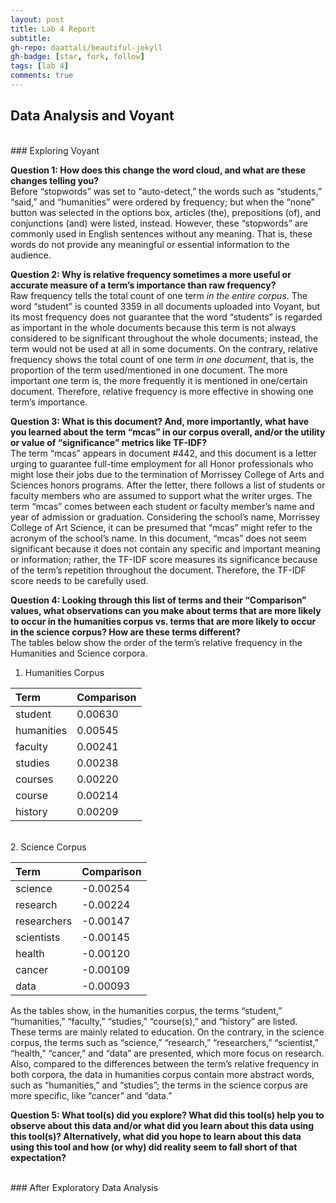 ```yaml
---
layout: post
title: Lab 4 Report
subtitle:
gh-repo: daattali/beautiful-jekyll
gh-badge: [star, fork, follow]
tags: [lab 4]
comments: true
---
```


## Data Analysis and Voyant

<br/>
### Exploring Voyant

**Question 1: How does this change the word cloud, and what are these changes telling you?**<br/>
Before “stopwords” was set to “auto-detect,” the words such as “students,” “said,” and “humanities” were ordered by frequency; but when the “none” button was selected in the options box, articles (the), prepositions (of), and conjunctions (and) were listed, instead. However, these “stopwords” are commonly used in English sentences without any meaning. That is, these words do not provide any meaningful or essential information to the audience.

**Question 2: Why is relative frequency sometimes a more useful or accurate measure of a term’s importance than raw frequency?**<br/>
Raw frequency tells the total count of one term *in the entire corpus*. The word “student” is counted 3359 in all documents uploaded into Voyant, but its most frequency does not guarantee that the word “students” is regarded as important in the whole documents because this term is not always considered to be significant throughout the whole documents; instead, the term would not be used at all in some documents. On the contrary, relative frequency shows the total count of one term *in one document*, that is, the proportion of the term used/mentioned in one document. The more important one term is, the more frequently it is mentioned in one/certain document. Therefore, relative frequency is more effective in showing one term’s importance.

**Question 3: What is this document? And, more importantly, what have you learned about the term “mcas” in our corpus overall, and/or the utility or value of “significance” metrics like TF-IDF?**<br/>
The term “mcas” appears in document #442, and this document is a letter urging to guarantee full-time employment for all Honor professionals who might lose their jobs due to the termination of Morrissey College of Arts and Sciences honors programs. After the letter, there follows a list of students or faculty members who are assumed to support what the writer urges. The term “mcas” comes between each student or faculty member’s name and year of admission or graduation. Considering the school’s name, Morrissey College of Art Science, it can be presumed that “mcas” might refer to the acronym of the school’s name. In this document, “mcas” does not seem significant because it does not contain any specific and important meaning or information; rather, the TF-IDF score measures its significance because of the term’s repetition throughout the document. Therefore, the TF-IDF score needs to be carefully used.

**Question 4: Looking through this list of terms and their “Comparison” values, what observations can you make about terms that are more likely to occur in the humanities corpus vs. terms that are more likely to occur in the science corpus? How are these terms different?**<br/>
The tables below show the order of the term’s relative frequency in the Humanities and Science corpora.

1. Humanities Corpus

|  Term | Comparison |
| :-----| :---|
| student | 0.00630 |
| humanities | 0.00545 |
| faculty | 0.00241 |
| studies | 0.00238 |
| courses | 0.00220 |
| course | 0.00214 |
| history | 0.00209 |
<br/>
2. Science Corpus

|  Term | Comparison |
| :-----| :---|
| science | -0.00254 |
| research | -0.00224 |
| researchers | -0.00147 |
| scientists | -0.00145 |
| health | -0.00120 |
| cancer | -0.00109 |
| data | -0.00093 |

As the tables show, in the humanities corpus, the terms “student,” “humanities,” “faculty,” “studies,” “course(s),” and “history” are listed. These terms are mainly related to education. On the contrary, in the science corpus, the terms such as “science,” “research,” “researchers,” “scientist,” “health,” “cancer,” and “data” are presented, which more focus on research. Also, compared to the differences between the term’s relative frequency in both corpora, the data in humanities corpus contain more abstract words, such as “humanities,” and “studies”; the terms in the science corpus are more specific, like “cancer” and “data.”

**Question 5: What tool(s) did you explore? What did this tool(s) help you to observe about this data and/or what did you learn about this data using this tool(s)? Alternatively, what did you hope to learn about this data using this tool and how (or why) did reality seem to fall short of that expectation?**<br/>


<br/>
### After Exploratory Data Analysis
